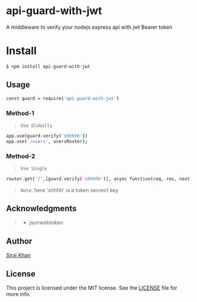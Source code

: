 # api-guard-with-jwt
A middleware to verify your nodejs express api with jwt Bearer token

# Install

```bash
$ npm install api-guard-with-jwt
```

## Usage
``` bash
const guard = require('api-guard-with-jwt')
```

### Method-1
>`Use Globally`
``` bash
app.use(guard.verify('shhhhh'))
app.use('/users', usersRouter);
```
### Method-2
>`Use Single`
``` bash
router.get('/',[guard.verify('shhhhh')], async function(req, res, next) {});
```

> `Note`: here 'shhhh' is a token secrect key

## Acknowledgments 
> * jsonwebtoken

## Author

[Siraj Khan]()

## License

This project is licensed under the MIT license. See the [LICENSE](LICENSE) file for more info.
